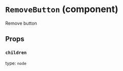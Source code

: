 `RemoveButton` (component)
==========================

Remove button

Props
-----

### `children`

type: `node`

